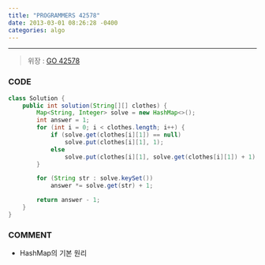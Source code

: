 ```yaml
---
title: "PROGRAMMERS 42578"
date: 2013-03-01 08:26:28 -0400
categories: algo
---
```

---

> 위장 : [GO 42578]

### CODE
```java
class Solution {
	public int solution(String[][] clothes) {
		Map<String, Integer> solve = new HashMap<>();
		int answer = 1;
		for (int i = 0; i < clothes.length; i++) {
			if (solve.get(clothes[i][1]) == null)
				solve.put(clothes[i][1], 1);
			else
				solve.put(clothes[i][1], solve.get(clothes[i][1]) + 1);
		}

		for (String str : solve.keySet())
			answer *= solve.get(str) + 1;

		return answer - 1;
	}
}
```

### COMMENT
* HashMap의 기본 원리

[GO 42578]: https://programmers.co.kr/learn/courses/30/lessons/42578
